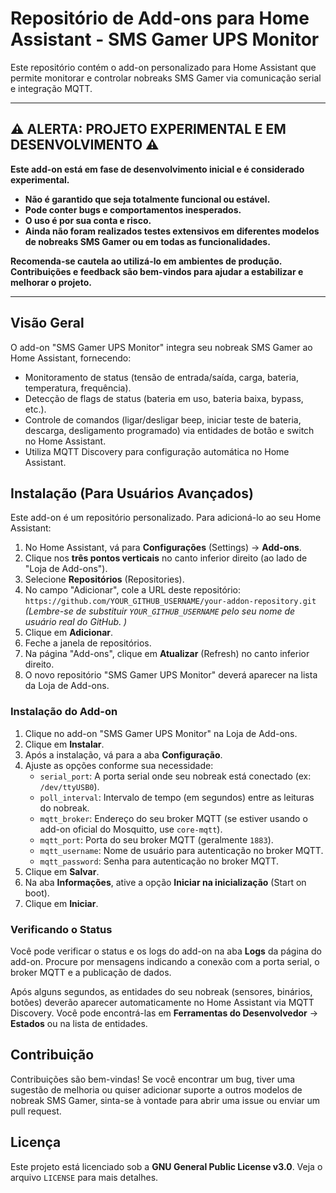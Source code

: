 # Repositório de Add-ons para Home Assistant - SMS Gamer UPS Monitor

Este repositório contém o add-on personalizado para Home Assistant que permite monitorar e controlar nobreaks SMS Gamer via comunicação serial e integração MQTT.

---

## ⚠️ ALERTA: PROJETO EXPERIMENTAL E EM DESENVOLVIMENTO ⚠️

**Este add-on está em fase de desenvolvimento inicial e é considerado experimental.**

*   **Não é garantido que seja totalmente funcional ou estável.**
*   **Pode conter bugs e comportamentos inesperados.**
*   **O uso é por sua conta e risco.**
*   **Ainda não foram realizados testes extensivos em diferentes modelos de nobreaks SMS Gamer ou em todas as funcionalidades.**

**Recomenda-se cautela ao utilizá-lo em ambientes de produção. Contribuições e feedback são bem-vindos para ajudar a estabilizar e melhorar o projeto.**

---

## Visão Geral

O add-on "SMS Gamer UPS Monitor" integra seu nobreak SMS Gamer ao Home Assistant, fornecendo:
*   Monitoramento de status (tensão de entrada/saída, carga, bateria, temperatura, frequência).
*   Detecção de flags de status (bateria em uso, bateria baixa, bypass, etc.).
*   Controle de comandos (ligar/desligar beep, iniciar teste de bateria, descarga, desligamento programado) via entidades de botão e switch no Home Assistant.
*   Utiliza MQTT Discovery para configuração automática no Home Assistant.

## Instalação (Para Usuários Avançados)

Este add-on é um repositório personalizado. Para adicioná-lo ao seu Home Assistant:

1.  No Home Assistant, vá para **Configurações** (Settings) -> **Add-ons**.
2.  Clique nos **três pontos verticais** no canto inferior direito (ao lado de "Loja de Add-ons").
3.  Selecione **Repositórios** (Repositories).
4.  No campo "Adicionar", cole a URL deste repositório:
    `https://github.com/YOUR_GITHUB_USERNAME/your-addon-repository.git`
    *(Lembre-se de substituir `YOUR_GITHUB_USERNAME` pelo seu nome de usuário real do GitHub. )*
5.  Clique em **Adicionar**.
6.  Feche a janela de repositórios.
7.  Na página "Add-ons", clique em **Atualizar** (Refresh) no canto inferior direito.
8.  O novo repositório "SMS Gamer UPS Monitor" deverá aparecer na lista da Loja de Add-ons.

### Instalação do Add-on

1.  Clique no add-on "SMS Gamer UPS Monitor" na Loja de Add-ons.
2.  Clique em **Instalar**.
3.  Após a instalação, vá para a aba **Configuração**.
4.  Ajuste as opções conforme sua necessidade:
    *   `serial_port`: A porta serial onde seu nobreak está conectado (ex: `/dev/ttyUSB0`).
    *   `poll_interval`: Intervalo de tempo (em segundos) entre as leituras do nobreak.
    *   `mqtt_broker`: Endereço do seu broker MQTT (se estiver usando o add-on oficial do Mosquitto, use `core-mqtt`).
    *   `mqtt_port`: Porta do seu broker MQTT (geralmente `1883`).
    *   `mqtt_username`: Nome de usuário para autenticação no broker MQTT.
    *   `mqtt_password`: Senha para autenticação no broker MQTT.
5.  Clique em **Salvar**.
6.  Na aba **Informações**, ative a opção **Iniciar na inicialização** (Start on boot).
7.  Clique em **Iniciar**.

### Verificando o Status

Você pode verificar o status e os logs do add-on na aba **Logs** da página do add-on. Procure por mensagens indicando a conexão com a porta serial, o broker MQTT e a publicação de dados.

Após alguns segundos, as entidades do seu nobreak (sensores, binários, botões) deverão aparecer automaticamente no Home Assistant via MQTT Discovery. Você pode encontrá-las em **Ferramentas do Desenvolvedor** -> **Estados** ou na lista de entidades.

## Contribuição

Contribuições são bem-vindas! Se você encontrar um bug, tiver uma sugestão de melhoria ou quiser adicionar suporte a outros modelos de nobreak SMS Gamer, sinta-se à vontade para abrir uma issue ou enviar um pull request.

## Licença

Este projeto está licenciado sob a **GNU General Public License v3.0**. Veja o arquivo `LICENSE` para mais detalhes.
